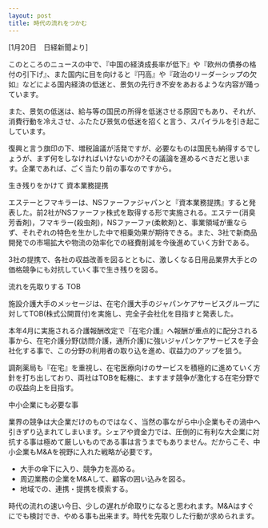 ```yaml
---
layout: post
title: 時代の流れをつかむ
---
```

[1月20日　日経新聞より]

このところのニュースの中で、『中国の経済成長率が低下』や『欧州の債券の格付の引下げ』、また国内に目を向けると『円高』や『政治のリーダーシップの欠如』などによる国内経済の低迷と、景気の先行き不安をあおるような内容が踊っています。

また、景気の低迷は、給与等の国民の所得を低迷させる原因でもあり、それが、消費行動を冷えさせ、ふたたび景気の低迷を招くと言う、スパイラルを引き起こしています。

復興と言う旗印の下、増税論議が活発ですが、必要なものは国民も納得するでしょうが、まず何をしなければいけないのか?その議論を進めるべきだと思います。企業であれば、ごく当たり前の事なのですから。

<p class="uk-text-lead uk-margin-large-top">生き残りをかけて 資本業務提携</p>

エステーとフマキラーは、NSファーファジャパンと『資本業務提携』すると発表した。前2社がNSファーファ株式を取得する形で実施される。エステー(消臭芳香剤)，フマキラー(殺虫剤)，NSファーファ(柔軟剤)と、事業領域が重ならず、それぞれの特色を生かした中で相乗効果が期待できる。また、3社で新商品開発での市場拡大や物流の効率化での経費削減を今後進めていく方針である。

3社の提携で、各社の収益改善を図るとともに、激しくなる日用品業界大手との価格競争にも対抗していく事で生き残りを図る。

<p class="uk-text-lead uk-margin-large-top">流れを先取りする TOB</p>

施設介護大手のメッセージは、在宅介護大手のジャパンケアサービスグループに対してTOB(株式公開買付)を実施し、完全子会社化を目指すと発表した。

本年4月に実施される介護報酬改定で『在宅介護』へ報酬が重点的に配分される事から、在宅介護分野(訪問介護，通所介護)に強いジャパンケアサービスを子会社化する事で、この分野の利用者の取り込を進め、収益力のアップを狙う。

調剤薬局も『在宅』を重視し、在宅医療向けのサービスを積極的に進めていく方針を打ち出しており、両社はTOBを転機に、ますます競争が激化する在宅分野での収益向上を目指す。

<p class="uk-text-lead uk-margin-large-top">中小企業にも必要な事</p>

業界の競争は大企業だけのものではなく、当然の事ながら中小企業もその渦中へ引きずり込まれてしまいます。シェアや資金力では、圧倒的に有利な大企業に対抗する事は極めて厳しいものである事は言うまでもありません。だからこそ、中小企業もM&amp;Aを視野に入れた戦略が必要です。

- 大手の傘下に入り、競争力を高める。
- 周辺業務の企業をM&Aして、顧客の囲い込みを図る。
- 地域での、連携・提携を模索する。

時代の流れの速い今日、少しの遅れが命取りになると思われます。M&Aはすぐにでも検討でき、やめる事も出来ます。時代を先取りした行動が求められます。
